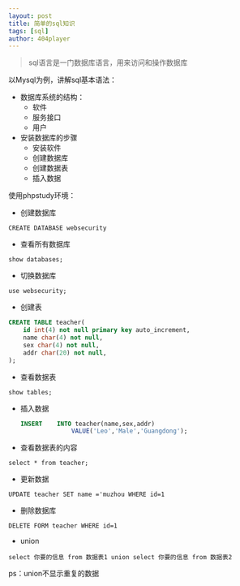 ```yaml
---
layout: post
title: 简单的sql知识
tags: [sql]
author: 404player
---
```


> sql语言是一门数据库语言，用来访问和操作数据库

以Mysql为例，讲解sql基本语法：

<!--more-->

- 数据库系统的结构：
  - 软件
  - 服务接口
  - 用户
- 安装数据库的步骤
  - 安装软件
  - 创建数据库
  - 创建数据表
  - 插入数据

使用phpstudy环境：

- 创建数据库

``CREATE DATABASE websecurity``

- 查看所有数据库

``show databases;``

- 切换数据库

``use websecurity;``

- 创建表

```sql
CREATE TABLE teacher(
	id int(4) not null primary key auto_increment,
	name char(4) not null,
	sex char(4) not null,
	addr char(20) not null,
);
```

- 查看数据表

`show tables;`

- 插入数据

  ```sql
  INSERT	INTO teacher(name,sex,addr)
  				VALUE('Leo','Male','Guangdong');
  ```

- 查看数据表的内容

``select * from teacher;``

- 更新数据

`UPDATE teacher SET name ='muzhou WHERE id=1`

- 删除数据库

`DELETE FORM teacher WHERE id=1 `

- union

``select 你要的信息 from 数据表1 union select 你要的信息 from 数据表2``

ps：union不显示重复的数据







